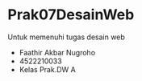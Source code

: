 # Prak07DesainWeb
Untuk memenuhi tugas desain web

<ul>
  <li>Faathir Akbar Nugroho</li>
  <li>4522210033</li>
  <li>Kelas Prak.DW A</li>
</ul>
